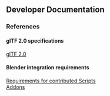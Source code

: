 Developer Documentation
-----------------------

### References

#### glTF 2.0 specifications
[glTF 2.0](https://github.com/KhronosGroup/glTF)

#### Blender integration requirements
[Requirements for contributed Scripts](https://wiki.blender.org/index.php/Dev:Py/Scripts/Guidelines/Addons)  
[Addons](https://wiki.blender.org/index.php/Dev:Doc/Process/Addons)  
